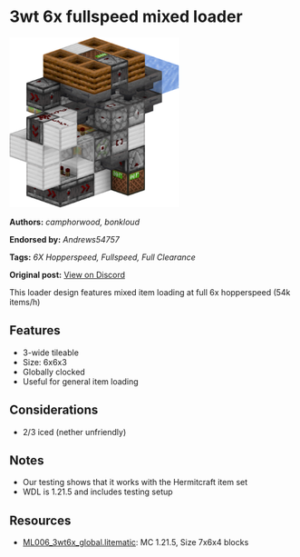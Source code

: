 # 3wt 6x fullspeed mixed loader
<img alt="3wt6x_global_render.png" src="images/3wt6x_global_render.png?raw=1" height="300px">

**Authors:** *camphorwood, bonkloud*

**Endorsed by:** *Andrews54757*

**Tags:** *6X Hopperspeed, Fullspeed, Full Clearance*

**Original post:** [View on Discord](https://discord.com/channels/1375556143186837695/1394718456934563972)

This loader design features mixed item loading at full 6x hopperspeed (54k items/h)
## Features
- 3-wide tileable
- Size: 6x6x3
- Globally clocked
- Useful for general item loading
## Considerations
- 2/3 iced (nether unfriendly)
## Notes
- Our testing shows that it works with the Hermitcraft item set
- WDL is 1.21.5 and includes testing setup

## Resources
- [ML006_3wt6x_global.litematic](attachments/ML006_3wt6x_global.litematic): MC 1.21.5, Size 7x6x4 blocks
